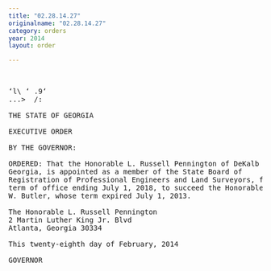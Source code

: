 ```yaml
---
title: "02.28.14.27"
originalname: "02.28.14.27"
category: orders
year: 2014
layout: order

---
```

<pre>
 

‘l\ ‘ .9‘
...>  /:

THE STATE OF GEORGIA

EXECUTIVE ORDER

BY THE GOVERNOR:

ORDERED: That the Honorable L. Russell Pennington of DeKalb County,
Georgia, is appointed as a member of the State Board of
Registration of Professional Engineers and Land Surveyors, for a
term of office ending July 1, 2018, to succeed the Honorable James
W. Butler, whose term expired July 1, 2013.

The Honorable L. Russell Pennington
2 Martin Luther King Jr. Blvd
Atlanta, Georgia 30334

This twenty-eighth day of February, 2014

GOVERNOR

</pre>
